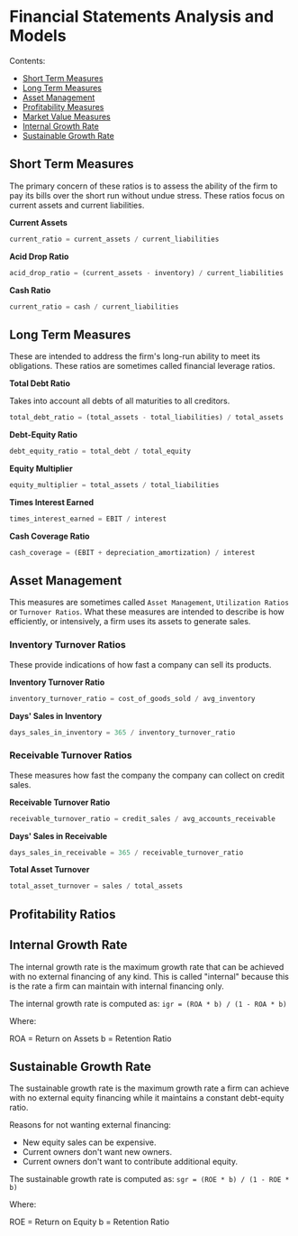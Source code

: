 # Financial Statements Analysis and Models

Contents:

* [Short Term Measures](#Short-Term-Measures)
* [Long Term Measures](#Long-Term-Measures)
* [Asset Management](#Asset-Management-Measures)
* [Profitability Measures](#Profitability-Measures)
* [Market Value Measures](#Market-Value-Measures)
* [Internal Growth Rate](#Internal-Growth-Rate)
* [Sustainable Growth Rate](#Sustainable-Growth-Rate)

## Short Term Measures

The primary concern of these ratios is to assess the ability of the firm to pay its bills over the short run without undue stress.  These ratios focus on current assets and current liabilities.

**Current Assets**

```python
current_ratio = current_assets / current_liabilities
```

**Acid Drop Ratio**

```python
acid_drop_ratio = (current_assets - inventory) / current_liabilities
```

**Cash Ratio**

```python
current_ratio = cash / current_liabilities
```

## Long Term Measures

These are intended to address the firm's long-run ability to meet its obligations.  These ratios are sometimes called financial leverage ratios.

**Total Debt Ratio**

Takes into account all debts of all maturities to all creditors.

```python
total_debt_ratio = (total_assets - total_liabilities) / total_assets
```

**Debt-Equity Ratio**

```python
debt_equity_ratio = total_debt / total_equity
```

**Equity Multiplier**

```python
equity_multiplier = total_assets / total_liabilities
```

**Times Interest Earned**

```python
times_interest_earned = EBIT / interest
```

**Cash Coverage Ratio**

```python
cash_coverage = (EBIT + depreciation_amortization) / interest
```

## Asset Management

This measures are sometimes called `Asset Management`, `Utilization Ratios` or `Turnover Ratios`.  What these measures are intended to describe is how efficiently, or intensively, a firm uses its assets to generate sales.

### Inventory Turnover Ratios

These provide indications of how fast a company can sell its products.

**Inventory Turnover Ratio**

```python
inventory_turnover_ratio = cost_of_goods_sold / avg_inventory
```

**Days' Sales in Inventory**

```python
days_sales_in_inventory = 365 / inventory_turnover_ratio 
```

### Receivable Turnover Ratios

These measures how fast the company the company can collect on credit sales.

**Receivable Turnover Ratio**

```python
receivable_turnover_ratio = credit_sales / avg_accounts_receivable
```

**Days' Sales in Receivable**

```python
days_sales_in_receivable = 365 / receivable_turnover_ratio 
```

**Total Asset Turnover**

```python
total_asset_turnover = sales / total_assets
```

## Profitability Ratios


## Internal Growth Rate

The internal growth rate is the maximum growth rate that can be achieved with no external financing of any kind.  This is called "internal" because this is  the rate a firm can maintain with internal financing only.

The internal growth rate is computed as: `igr = (ROA * b) / (1 - ROA * b)`

Where:

ROA = Return on Assets
b = Retention Ratio

## Sustainable Growth Rate

  The sustainable growth rate is the maximum growth rate a firm can achieve with no external equity financing while it maintains a constant debt-equity ratio.

 Reasons for not wanting external financing:

* New equity sales can be expensive.
* Current owners don't want new owners.
* Current owners don't want to contribute additional equity.

The sustainable growth rate is computed as: `sgr = (ROE * b) / (1 - ROE * b)`

Where:

ROE = Return on Equity
b = Retention Ratio
